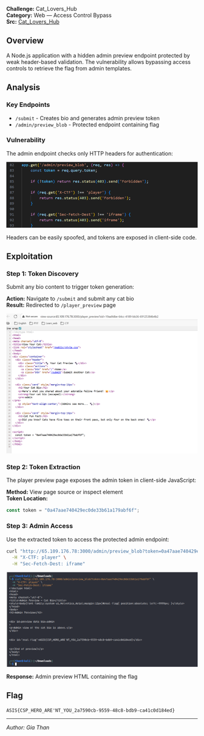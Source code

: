 **Challenge:** Cat_Lovers_Hub  
**Category:** Web — Access Control Bypass  
**Src:** [Cat_Lovers_Hub](../Cat_Lovers_Hub/)

## Overview

A Node.js application with a hidden admin preview endpoint protected by weak header-based validation. The vulnerability allows bypassing access controls to retrieve the flag from admin templates.

## Analysis

### Key Endpoints

- `/submit` - Creates bio and generates admin preview token
- `/admin/preview_blob` - Protected endpoint containing flag

### Vulnerability

The admin endpoint checks only HTTP headers for authentication:

<img src="images/image_9.png" alt="Vulnerability Analysis" width="600">

Headers can be easily spoofed, and tokens are exposed in client-side code.

## Exploitation

### Step 1: Token Discovery

Submit any bio content to trigger token generation:

**Action:** Navigate to `/submit` and submit any cat bio  
**Result:** Redirected to `/player_preview` page

<img src="images/image_10.png" alt="Token Discovery" width="600">

### Step 2: Token Extraction

The player preview page exposes the admin token in client-side JavaScript:

**Method:** View page source or inspect element  
**Token Location:**

```javascript
const token = "0a47aae740429ec0de33b61a179abf6f";
```

### Step 3: Admin Access

Use the extracted token to access the protected admin endpoint:

```bash
curl "http://65.109.176.78:3000/admin/preview_blob?token=0a47aae740429ec0de33b61a179abf6f" \
  -H "X-CTF: player" \
  -H "Sec-Fetch-Dest: iframe"
```

<img src="images/image_11.png" alt="Admin Access" width="600">

**Response:** Admin preview HTML containing the flag

## Flag

`ASIS{CSP_HERO_ARE'NT_YOU_2a7590cb-9559-48c8-bdb9-ca41c0d184ed}`

---

_Author: Gia Than_

